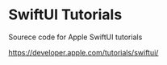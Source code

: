 # SwiftUI Tutorials

Sourece code for Apple SwiftUI tutorials

https://developer.apple.com/tutorials/swiftui/
